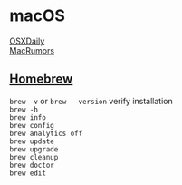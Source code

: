 # macOS

[OSXDaily](https://osxdaily.com)<br>
[MacRumors](https://www.macrumors.com)<br>

## [Homebrew](https://brew.sh)

`brew -v` or `brew --version` verify installation<br>
`brew -h`<br>
`brew info`<br>
`brew config`<br>
`brew analytics off`<br>
`brew update`<br>
`brew upgrade`<br>
`brew cleanup`<br>
`brew doctor`<br>
`brew edit`<br>
